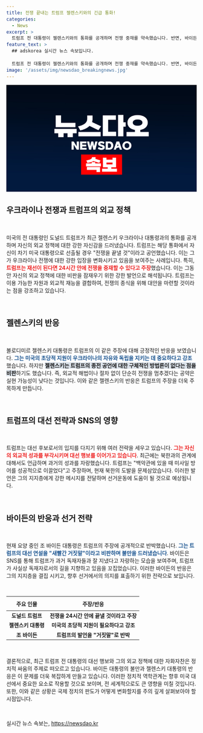 ```yaml
---
title: 전쟁 끝내는 트럼프 젤렌스키와의 긴급 통화!
categories:
  - News
excerpt: >
  트럼프 전 대통령이 젤렌스키와의 통화를 공개하며 전쟁 중재를 약속했습니다. 반면, 바이든은 그의 발언을 거짓말이라 비판하며 대선 경쟁에 돌입했습니다. 두 후보의 팽팽한 대립이 더욱 긴박감이 돌고 있습니다!
feature_text: >
  ## adskorea 실시간 뉴스 속보입니다.

  트럼프 전 대통령이 젤렌스키와의 통화를 공개하며 전쟁 중재를 약속했습니다. 반면, 바이든은 그의 발언을 거짓말이라 비판하며 대선 경쟁에 돌입했습니다. 두 후보의 팽팽한 대립이 더욱 긴박감이 돌고 있습니다!
image: '/assets/img/newsdao_breakingnews.jpg'
---
```


<p><img src="/assets/img/newsdao_breakingnews.jpg" alt="adskorea 속보" /></p>

<h2 data-ke-size="size26">우크라이나 전쟁과 트럼프의 외교 정책</h2>

<p data-ke-size="size16">&nbsp;</p>

<p data-ke-size="size16">미국의 전 대통령인 도널드 트럼프가 최근 젤렌스키 우크라이나 대통령과의 통화를 공개하며 자신의 외교 정책에 대한 강한 자신감을 드러냈습니다. 트럼프는 해당 통화에서 자신이 차기 미국 대통령으로 선출될 경우 "전쟁을 끝낼 것"이라고 공언했습니다. 이는 그가 우크라이나 전쟁에 대한 강한 입장을 변화시키고 있음을 보여주는 사례입니다. 특히, <b><span style="color: #ee2323;">트럼프는 재선이 된다면 24시간 안에 전쟁을 중재할 수 있다고 주장</span></b>했습니다. 이는 그동안 자신의 외교 정책에 대한 비판을 잠재우기 위한 강한 발언으로 해석됩니다. 트럼프는 이용 가능한 자원과 외교적 재능을 결합하여, 전쟁의 종식을 위해 대안을 마련할 것이라는 점을 강조하고 있습니다.</p>

<p data-ke-size="size16">&nbsp;</p>

<h2 data-ke-size="size26">젤렌스키의 반응</h2>

<p data-ke-size="size16">&nbsp;</p>

<p data-ke-size="size16">볼로디미르 젤렌스키 대통령은 트럼프의 이 같은 주장에 대해 긍정적인 반응을 보였습니다. <b><span style="color: #1a5490;">그는 미국의 초당적 지원이 우크라이나의 자유와 독립을 지키는 데 중요하다고 강조</span></b>했습니다. 하지만 <b><span style="background-color: #21538527;">젤렌스키는 트럼프의 종전 공언에 대한 구체적인 방법론이 없다는 점을 비판</span></b>하기도 했습니다. 즉, 외교적 해법이나 절차 없이 단순히 전쟁을 멈추겠다는 공약은 실현 가능성이 낮다는 것입니다. 이와 같은 젤렌스키의 반응은 트럼프의 주장을 더욱 주목하게 만듭니다.</p>

<p data-ke-size="size16">&nbsp;</p>

<h2 data-ke-size="size26">트럼프의 대선 전략과 SNS의 영향</h2>

<p data-ke-size="size16">&nbsp;</p>

<p data-ke-size="size16">트럼프는 대선 후보로서의 입지를 다지기 위해 여러 전략을 세우고 있습니다. <b><span style="color: #ee2323;">그는 자신의 외교적 성과를 부각시키며 대선 행보를 이어가고 있습니다</span></b>. 최근에는 북한과의 관계에 대해서도 언급하며 과거의 성과를 자랑했습니다. 트럼프는 "백악관에 있을 때 미사일 방어를 성공적으로 이끌었다"고 주장하며, 현재 북한의 도발을 문제삼았습니다. 이러한 발언은 그의 지지층에게 강한 메시지를 전달하며 선거운동에 도움이 될 것으로 예상됩니다.</p>

<p data-ke-size="size16">&nbsp;</p>

<h2 data-ke-size="size26">바이든의 반응과 선거 전략</h2>

<p data-ke-size="size16">&nbsp;</p>

<p data-ke-size="size16">현재 요양 중인 조 바이든 대통령은 트럼프의 주장에 공개적으로 반박했습니다. <b><span style="color: #1a5490;">그는 트럼프의 대선 연설을 "새빨간 거짓말"이라고 비판하며 불만을 드러냈습니다</span></b>. 바이든은 SNS를 통해 트럼프가 과거 독재자들과 잘 지냈다고 자랑하는 모습을 보여주며, 트럼프가 사실상 독재자로서의 길을 지향하고 있음을 꼬집었습니다. 이러한 바이든의 반응은 그의 지지층을 결집 시키고, 향후 선거에서의 의지를 표출하기 위한 전략으로 보입니다.</p>

<p data-ke-size="size16">&nbsp;</p>

<table style="width: 100%; border-spacing: 0;">
    <thead>
        <tr>
            <th style="text-align: center; height: 30px;"><b>주요 인물</b></th>
            <th style="text-align: center; height: 30px;"><b>주장/반응</b></th>
        </tr>
    </thead>
    <tbody>
        <tr>
            <td style="text-align: center; height: 17px;"><b>도널드 트럼프</b></td>
            <td style="text-align: center; height: 17px;"><b>전쟁을 24시간 안에 끝낼 것이라고 주장</b></td>
        </tr>
        <tr>
            <td style="text-align: center; height: 17px;"><b>젤렌스키 대통령</b></td>
            <td style="text-align: center; height: 17px;"><b>미국의 초당적 지원이 필요하다고 강조</b></td>
        </tr>
        <tr>
            <td style="text-align: center; height: 17px;"><b>조 바이든</b></td>
            <td style="text-align: center; height: 17px;"><b>트럼프의 발언을 "거짓말"로 반박</b></td>
        </tr>
    </tbody>
</table>

<p data-ke-size="size16">&nbsp;</p>

<p data-ke-size="size16">결론적으로, 최근 트럼프 전 대통령의 대선 행보와 그의 외교 정책에 대한 자화자찬은 정치적 싸움의 주제로 떠오르고 있습니다. 바이든 대통령의 불만과 젤렌스키 대통령의 반응은 이 문제를 더욱 복잡하게 만들고 있습니다. 이러한 정치적 역학관계는 향후 미국 대선에서 중요한 요소로 작용할 것으로 보이며, 전 세계적으로도 큰 영향을 미칠 것입니다. 또한, 이와 같은 상황은 국제 정치의 판도가 어떻게 변화할지를 주의 깊게 살펴보아야 할 시점입니다.</p>

<p data-ke-size="size16">&nbsp;</p>
실시간 뉴스 속보는, <a href="https://newsdao.kr" rel="dofollow">https://newsdao.kr</a>


